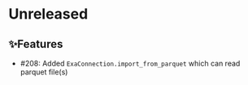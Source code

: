 # Unreleased

## ✨Features
* #208: Added `ExaConnection.import_from_parquet` which can read parquet file(s)
